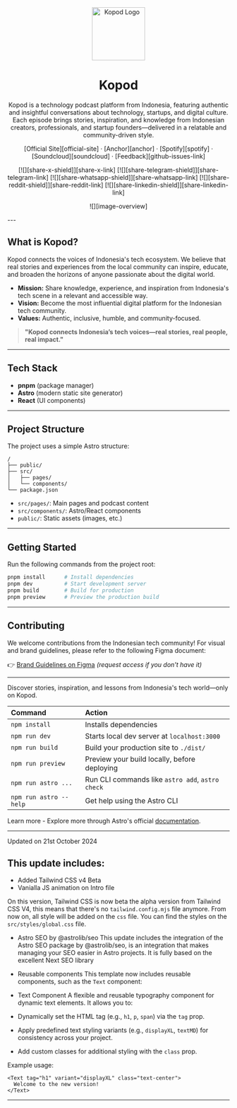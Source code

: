 <div align="center"><a name="readme-top"></a>

<a href="https://kopod.treonstudio.com">
  <img src="https://github.com/user-attachments/assets/6cfe4e80-6965-412f-8bbc-2c31f03829c6" width="120" alt="Kopod Logo">
</a>

# Kopod

Kopod is a technology podcast platform from Indonesia, featuring authentic and insightful conversations about technology, startups, and digital culture. Each episode brings stories, inspiration, and knowledge from Indonesian creators, professionals, and startup founders—delivered in a relatable and community-driven style.

[Official Site][official-site] · [Anchor][anchor] · [Spotify][spotify] · [Soundcloud][soundcloud] · [Feedback][github-issues-link]

[![][share-x-shield]][share-x-link]
[![][share-telegram-shield]][share-telegram-link]
[![][share-whatsapp-shield]][share-whatsapp-link]
[![][share-reddit-shield]][share-reddit-link]
[![][share-linkedin-shield]][share-linkedin-link]

![][image-overview]

</div>
---

## What is Kopod?
Kopod connects the voices of Indonesia's tech ecosystem. We believe that real stories and experiences from the local community can inspire, educate, and broaden the horizons of anyone passionate about the digital world.

- **Mission:** Share knowledge, experience, and inspiration from Indonesia's tech scene in a relevant and accessible way.
- **Vision:** Become the most influential digital platform for the Indonesian tech community.
- **Values:** Authentic, inclusive, humble, and community-focused.

> **"Kopod connects Indonesia’s tech voices—real stories, real people, real impact."**

---

## Tech Stack
- **pnpm** (package manager)
- **Astro** (modern static site generator)
- **React** (UI components)

---

## Project Structure

The project uses a simple Astro structure:

```
/
├── public/
├── src/
│   ├── pages/
│   └── components/
└── package.json
```

- `src/pages/`: Main pages and podcast content
- `src/components/`: Astro/React components
- `public/`: Static assets (images, etc.)

---

## Getting Started

Run the following commands from the project root:

```bash
pnpm install      # Install dependencies
pnpm dev          # Start development server
pnpm build        # Build for production
pnpm preview      # Preview the production build
```

---

## Contributing
We welcome contributions from the Indonesian tech community! For visual and brand guidelines, please refer to the following Figma document:

👉 [Brand Guidelines on Figma](https://www.figma.com/) _(request access if you don't have it)_

---

Discover stories, inspiration, and lessons from Indonesia's tech world—only on Kopod.

| Command                | Action                                           |
| :--------------------- | :----------------------------------------------- |
| `npm install`          | Installs dependencies                            |
| `npm run dev`          | Starts local dev server at `localhost:3000`      |
| `npm run build`        | Build your production site to `./dist/`          |
| `npm run preview`      | Preview your build locally, before deploying     |
| `npm run astro ...`    | Run CLI commands like `astro add`, `astro check` |
| `npm run astro --help` | Get help using the Astro CLI                     |

Learn more - Explore more through Astro's official [documentation](https://docs.astro.build).

------
Updated on 21st October 2024

## This update includes:

- Added Tailwind CSS v4 Beta
- Vanialla JS animation on Intro file 

On this version, Tailwind CSS is now beta the alpha version from Tailwind CSS V4, this means that there's no `tailwind.config.mjs` file anymore. From now on, all style will be added on the `css` file. You can find the styles on the `src/styles/global.css` file.


- Astro SEO by @astrolib/seo
This update includes the integration of the Astro SEO package by @astrolib/seo, is an integration that makes managing your SEO easier in Astro projects. It is fully based on the excellent Next SEO library

- Reusable components
This template now includes reusable components, such as the `Text` component:

- Text Component
A flexible and reusable typography component for dynamic text elements. It allows you to:

- Dynamically set the HTML tag (e.g., `h1`, `p`, `span`) via the `tag` prop.
- Apply predefined text styling variants (e.g., `displayXL`, `textMD`) for consistency across your project.
- Add custom classes for additional styling with the `class` prop.

Example usage:
```astro
<Text tag="h1" variant="displayXL" class="text-center">
  Welcome to the new version!
</Text>
```
-----
